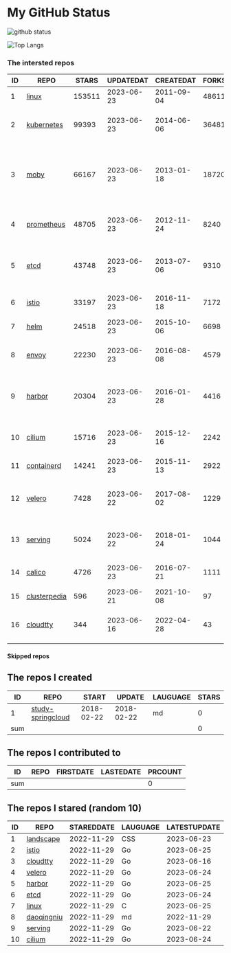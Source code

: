 # My GitHub Status

<img src="https://github-readme-stats-1.yihong0618.vercel.app/api?username=daoqingniu&show_icons=true&&&hide_title=true&count_private=true" alt="github status" />

![Top Langs](https://github-readme-stats-1.yihong0618.vercel.app/api/top-langs/?username=daoqingniu&layout=compact)

<!--START_SECTION:github_repos-->
### The intersted repos
| ID |                              REPO                               | STARS  | UPDATEDAT  | CREATEDAT  | FORKSCOUNT |                                              DESCRIPTIONS                                              |
|----|-----------------------------------------------------------------|--------|------------|------------|------------|--------------------------------------------------------------------------------------------------------|
|  1 | [linux](https://github.com/torvalds/linux)                      | 153511 | 2023-06-23 | 2011-09-04 |      48611 | Linux kernel source tree                                                                               |
|  2 | [kubernetes](https://github.com/kubernetes/kubernetes)          |  99393 | 2023-06-23 | 2014-06-06 |      36481 | Production-Grade Container Scheduling and Management                                                   |
|  3 | [moby](https://github.com/moby/moby)                            |  66167 | 2023-06-23 | 2013-01-18 |      18720 | Moby Project - a collaborative project for the container ecosystem to assemble container-based systems |
|  4 | [prometheus](https://github.com/prometheus/prometheus)          |  48705 | 2023-06-23 | 2012-11-24 |       8240 | The Prometheus monitoring system and time series database.                                             |
|  5 | [etcd](https://github.com/etcd-io/etcd)                         |  43748 | 2023-06-23 | 2013-07-06 |       9310 | Distributed reliable key-value store for the most critical data of a distributed system                |
|  6 | [istio](https://github.com/istio/istio)                         |  33197 | 2023-06-23 | 2016-11-18 |       7172 | Connect, secure, control, and observe services.                                                        |
|  7 | [helm](https://github.com/helm/helm)                            |  24518 | 2023-06-23 | 2015-10-06 |       6698 | The Kubernetes Package Manager                                                                         |
|  8 | [envoy](https://github.com/envoyproxy/envoy)                    |  22230 | 2023-06-23 | 2016-08-08 |       4579 | Cloud-native high-performance edge/middle/service proxy                                                |
|  9 | [harbor](https://github.com/goharbor/harbor)                    |  20304 | 2023-06-23 | 2016-01-28 |       4416 | An open source trusted cloud native registry project that stores, signs, and scans content.            |
| 10 | [cilium](https://github.com/cilium/cilium)                      |  15716 | 2023-06-23 | 2015-12-16 |       2242 | eBPF-based Networking, Security, and Observability                                                     |
| 11 | [containerd](https://github.com/containerd/containerd)          |  14241 | 2023-06-23 | 2015-11-13 |       2922 | An open and reliable container runtime                                                                 |
| 12 | [velero](https://github.com/vmware-tanzu/velero)                |   7428 | 2023-06-22 | 2017-08-02 |       1229 | Backup and migrate Kubernetes applications and their persistent volumes                                |
| 13 | [serving](https://github.com/knative/serving)                   |   5024 | 2023-06-22 | 2018-01-24 |       1044 | Kubernetes-based, scale-to-zero, request-driven compute                                                |
| 14 | [calico](https://github.com/projectcalico/calico)               |   4726 | 2023-06-23 | 2016-07-21 |       1111 | Cloud native networking and network security                                                           |
| 15 | [clusterpedia](https://github.com/clusterpedia-io/clusterpedia) |    596 | 2023-06-21 | 2021-10-08 |         97 | The Encyclopedia of Kubernetes clusters                                                                |
| 16 | [cloudtty](https://github.com/cloudtty/cloudtty)                |    344 | 2023-06-16 | 2022-04-28 |         43 | A Friendly Kubernetes CloudShell (Web Terminal) !                                                      |



#### Skipped repos
<!--END_SECTION:github_repos-->

<!--START_SECTION:my_github-->
## The repos I created
| ID  |                                 REPO                                 |   START    |   UPDATE   | LAUGUAGE | STARS |
|-----|----------------------------------------------------------------------|------------|------------|----------|-------|
|   1 | [study-springcloud](https://github.com/daoqingniu/study-springcloud) | 2018-02-22 | 2018-02-22 | md       |     0 |
| sum |                                                                      |            |            |          |     0 |

## The repos I contributed to
| ID  | REPO | FIRSTDATE | LASTEDATE | PRCOUNT |
|-----|------|-----------|-----------|---------|
| sum |      |           |           |       0 |

## The repos I stared (random 10)
| ID |                          REPO                          | STAREDDATE | LAUGUAGE | LATESTUPDATE |
|----|--------------------------------------------------------|------------|----------|--------------|
|  1 | [landscape](https://github.com/cncf/landscape)         | 2022-11-29 | CSS      | 2023-06-23   |
|  2 | [istio](https://github.com/istio/istio)                | 2022-11-29 | Go       | 2023-06-25   |
|  3 | [cloudtty](https://github.com/cloudtty/cloudtty)       | 2022-11-29 | Go       | 2023-06-16   |
|  4 | [velero](https://github.com/vmware-tanzu/velero)       | 2022-11-29 | Go       | 2023-06-24   |
|  5 | [harbor](https://github.com/goharbor/harbor)           | 2022-11-29 | Go       | 2023-06-25   |
|  6 | [etcd](https://github.com/etcd-io/etcd)                | 2022-11-29 | Go       | 2023-06-24   |
|  7 | [linux](https://github.com/torvalds/linux)             | 2022-11-29 | C        | 2023-06-25   |
|  8 | [daoqingniu](https://github.com/daoqingniu/daoqingniu) | 2022-11-29 | md       | 2022-11-29   |
|  9 | [serving](https://github.com/knative/serving)          | 2022-11-29 | Go       | 2023-06-22   |
| 10 | [cilium](https://github.com/cilium/cilium)             | 2022-11-29 | Go       | 2023-06-24   |

<!--END_SECTION:my_github-->
